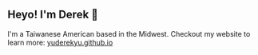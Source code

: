 ## Heyo! I'm Derek 🥮

I'm a Taiwanese American based in the Midwest. Checkout my website to learn more: [yuderekyu.github.io](https://yuderekyu.github.io/)
<!--
**yuderekyu/yuderekyu** is a ✨ _special_ ✨ repository because its `README.md` (this file) appears on your GitHub profile.

Here are some ideas to get you started:

- 🔭 I’m currently working on ...
- 🌱 I’m currently learning ...
- 👯 I’m looking to collaborate on ...
- 🤔 I’m looking for help with ...
- 💬 Ask me about ...
- 📫 How to reach me: ...
- 😄 Pronouns: ...
- ⚡ Fun fact: ...
-->
